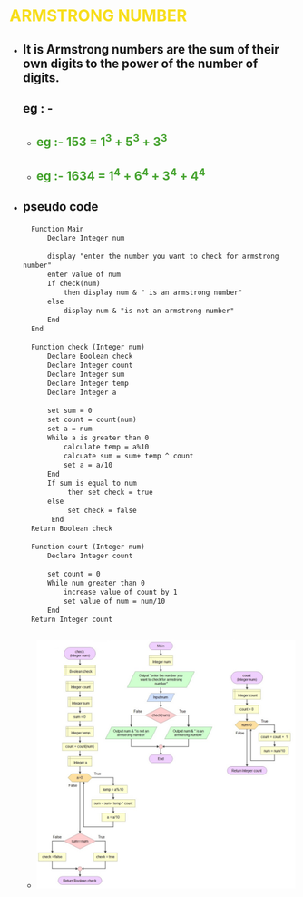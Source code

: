 # <span style="color: #f7de1b;">ARMSTRONG NUMBER</span>
* ##  It is  Armstrong numbers are the sum of their own digits to the power of the number of digits.
  ## eg : -  
  * ## <span style="color: #45a32e;">eg :- 153 = 1<sup>3</sup> + 5<sup>3</sup> + 3<sup>3</sup><span style="color: red;">
   * ## <span style="color: #45a32e;">eg :- 1634 = 1<sup>4</sup> + 6<sup>4</sup> + 3<sup>4</sup> + 4<sup>4</sup></span>
* ## pseudo code
        Function Main
            Declare Integer num
    
            display "enter the number you want to check for armstrong number"
            enter value of num
            If check(num)
                then display num & " is an armstrong number"
            else
                display num & "is not an armstrong number"
            End
        End

        Function check (Integer num)
            Declare Boolean check
            Declare Integer count
            Declare Integer sum
            Declare Integer temp
            Declare Integer a

            set sum = 0
            set count = count(num)
            set a = num
            While a is greater than 0
                calculate temp = a%10
                calcuate sum = sum+ temp ^ count
                set a = a/10
            End
            If sum is equal to num
                 then set check = true
            else
                 set check = false
             End
        Return Boolean check

        Function count (Integer num)
            Declare Integer count
    
            set count = 0
            While num greater than 0
                increase value of count by 1
                set value of num = num/10
            End
        Return Integer count
    * ## ![flow chart](res/task-6.jpg)
